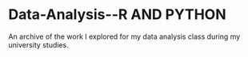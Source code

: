 # Data-Analysis--R AND PYTHON
An archive of the work I explored for my data analysis class during my university studies.

